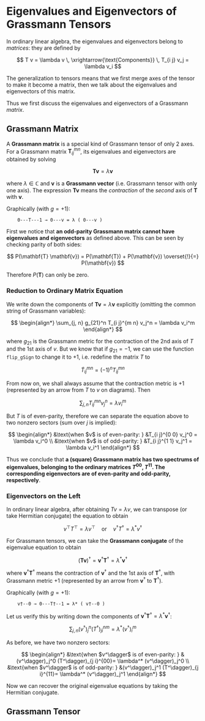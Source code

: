 # Eigenvalues and Eigenvectors of Grassmann Tensors

In ordinary linear algebra, the eigenvalues and eigenvectors belong to *matrices*: they are defined by

$$
T v = \lambda v \, 
\xrightarrow{\text{Components}} \,
T_{i j} v_j = \lambda v_i
$$


The generalization to tensors means that we first merge axes of the tensor to make it become a matrix, then we talk about the eigenvalues and eigenvectors of this matrix. 

Thus we first discuss the eigenvalues and eigenvectors of a Grassmann *matrix*.

## Grassmann Matrix 

A **Grassmann matrix** is a special kind of Grassmann tensor of only 2 axes. For a Grassmann matrix $\mathbf{T}_{i j}^{m n}$, its eigenvalues and eigenvectors are obtained by solving

$$
\mathbf{T}\mathbf{v} = \lambda \mathbf{v}
$$

where $\lambda \in \mathbb{C}$ and $\mathbf{v}$ is a **Grassmann vector** (i.e. Grassmann tensor with only one axis). The expression $\mathbf{T}\mathbf{v}$ means the *contraction* of the *second* axis of $\mathbf{T}$ with $\mathbf{v}$.

Graphically (with $g = +1$):

```
    0---T---1 → 0---v = λ ( 0---v )
```

First we notice that **an odd-parity Grassmann matrix cannot have eigenvalues and eigenvectors** as defined above. This can be seen by checking parity of both sides:

$$
P(\mathbf{T} \mathbf{v}) = P(\mathbf{T}) + P(\mathbf{v})
\overset{!}{=} P(\mathbf{v})
$$

Therefore $P(\mathbf{T})$ can only be zero. 

### Reduction to Ordinary Matrix Equation

We write down the components of $\mathbf{T}\mathbf{v} = \lambda \mathbf{v}$ explicitly (omitting the common string of Grassmann variables):

$$
\begin{align*}
    \sum_{j, n} g_{21}^n T_{i j}^{m n} v_j^n
    = \lambda v_i^m 
\end{align*}
$$

where $g_{21}$ is the Grassmann metric for the contraction of the 2nd axis of $T$ and the 1st axis of $v$. But we know that if $g_{21} = -1$, we can use the function `flip_gSign` to change it to $+1$, i.e. redefine the matrix $T$ to

$$
\tilde{T}_{i j}^{m n} = (-1)^n T_{i j}^{m n}
$$

From now on, we shall always assume that the contraction metric is $+1$ (represented by an arrow from $T$ to $v$ on diagrams). Then

$$
\sum_{j,n} T_{i j}^{m n} v_j^n = \lambda v_i^m
$$

But $T$ is of even-parity, therefore we can separate the equation above to two nonzero sectors (sum over $j$ is implied):

$$
\begin{align*}
    &\text{when $v$ is of even-parity: }
    &T_{i j}^{0 0} v_j^0 = \lambda v_i^0
    \\
    &\text{when $v$ is of odd-parity: }
    &T_{i j}^{1 1} v_j^1 = \lambda v_i^1
\end{align*}
$$

Thus we conclude that **a (square) Grassmann matrix has two spectrums of eigenvalues, belonging to the ordinary matrices $T^{00}, T^{11}$. The corresponding eigenvectors are of even-parity and odd-parity, respectively**.

### Eigenvectors on the Left

In ordinary linear algebra, after obtaining $T v = \lambda v$, we can transpose (or take Hermitian conjugate) the equation to obtain

$$
v^\top T^\top = \lambda v^\top \quad
\text{or} \quad
v^\dagger T^\dagger = \lambda^* v^\dagger
$$

For Grassmann tensors, we can take the **Grassmann conjugate** of the eigenvalue equation to obtain

$$
(\mathbf{T} \mathbf{v})^\dagger 
= \mathbf{v}^\dagger \mathbf{T}^\dagger
= \lambda^* \mathbf{v}^\dagger
$$

where $\mathbf{v}^\dagger \mathbf{T}^\dagger$ means the contraction of $\mathbf{v}^\dagger$ and the 1st axis of $\mathbf{T}^\dagger$, with Grassmann metric $+1$ (represented by an arrow from $\mathbf{v}^\dagger$ to $\mathbf{T}^\dagger$). 

Graphically (with $g = +1$):

```
    v†--0 → 0---T†--1 = λ* ( v†--0 )
```

Let us verify this by writing down the components of $\mathbf{v}^\dagger \mathbf{T}^\dagger = \lambda^* \mathbf{v}^\dagger$:

$$
\sum_{j,n} (v^\dagger)_j^n (T^\dagger)_{j i}^{n m}
= \lambda^* (v^\dagger)_i^m
$$

As before, we have two nonzero sectors:

$$
\begin{align*}
    &\text{when $v^\dagger$ is of even-parity: }
    &(v^\dagger)_j^0 (T^\dagger)_{j i}^{00}= \lambda^* (v^\dagger)_j^0
    \\
    &\text{when $v^\dagger$ is of odd-parity: }
    &(v^\dagger)_j^1 (T^\dagger)_{j i}^{11}= \lambda^* (v^\dagger)_j^1
\end{align*}
$$

Now we can recover the original eigenvalue equations by taking the Hermitian conjugate.

## Grassmann Tensor